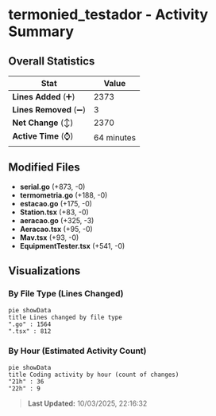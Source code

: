 # termonied_testador - Activity Summary 

## Overall Statistics

| Stat                   | Value                                                             |
| ---------------------- | ----------------------------------------------------------------- |
| **Lines Added** (➕)   | 2373                                          |
| **Lines Removed** (➖) | 3                                        |
| **Net Change** (↕)    | 2370                |
| **Active Time** (⌚)   | 64 minutes |


## Modified Files
- **serial.go** (+873, -0)
- **termometria.go** (+188, -0)
- **estacao.go** (+175, -0)
- **Station.tsx** (+83, -0)
- **aeracao.go** (+325, -3)
- **Aeracao.tsx** (+95, -0)
- **Mav.tsx** (+93, -0)
- **EquipmentTester.tsx** (+541, -0)

## Visualizations

### By File Type (Lines Changed)

```mermaid
pie showData
title Lines changed by file type
".go" : 1564
".tsx" : 812
```

### By Hour (Estimated Activity Count)

```mermaid
pie showData
title Coding activity by hour (count of changes)
"21h" : 36
"22h" : 9
```


> **Last Updated:** 10/03/2025, 22:16:32